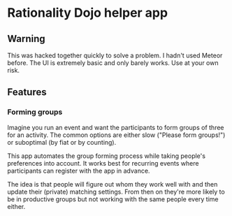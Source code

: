 # Rationality Dojo helper app

## Warning

This was hacked together quickly to solve a problem. I hadn't used Meteor
before. The UI is extremely basic and only barely works. Use at your own risk.


## Features

### Forming groups

Imagine you run an event and want the participants to form groups
of three for an activity. The common options are either slow
("Please form groups!") or suboptimal (by fiat or by counting).

This app automates the group forming process while taking people's
preferences into account. It works best for recurring events where participants
can register with the app in advance.

The idea is that people will figure out whom they work well with and then
update their (private) matching settings. From then on they're more likely
to be in productive groups but not working with the same people every
time either.
